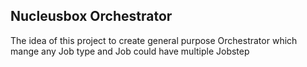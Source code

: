 ## Nucleusbox Orchestrator

The idea of this project to create general purpose Orchestrator which mange any Job type and Job could have multiple Jobstep
